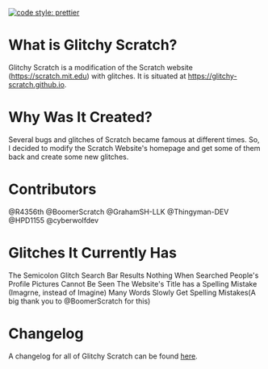 [![code style: prettier](https://img.shields.io/badge/code_style-prettier-ff69b4.svg?style=flat-square)](https://github.com/prettier/prettier)

# What is Glitchy Scratch?

Glitchy Scratch is a modification of the Scratch website (https://scratch.mit.edu) with glitches. It is situated at https://glitchy-scratch.github.io.

# Why Was It Created?

Several bugs and glitches of Scratch became famous at different times. So, I decided to modify the Scratch Website's homepage and get some of them back and create some new glitches.

# Contributors

@R4356th
@BoomerScratch
@GrahamSH-LLK
@Thingyman-DEV
@HPD1155
@cyberwolfdev

# Glitches It Currently Has

The Semicolon Glitch
Search Bar Results Nothing When Searched
People's Profile Pictures Cannot Be Seen
The Website's Title has a Spelling Mistake (Imagrne, instead of Imagine)
Many Words Slowly Get Spelling Mistakes(A big thank you to @BoomerScratch for this)

# Changelog

A changelog for all of Glitchy Scratch can be found <a href="https://glitchyscratch.miraheze.org/wiki/Changelog">here</a>.
